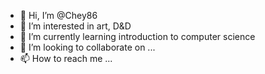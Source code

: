 - 👋 Hi, I’m @Chey86
- 👀 I’m interested in art, D&D    
- 🌱 I’m currently learning introduction to computer science
- 💞️ I’m looking to collaborate on ...
- 📫 How to reach me ...

<!---
Chey86/Chey86 is a ✨ special ✨ repository because its `README.md` (this file) appears on your GitHub profile.
You can click the Preview link to take a look at your changes.
--->
